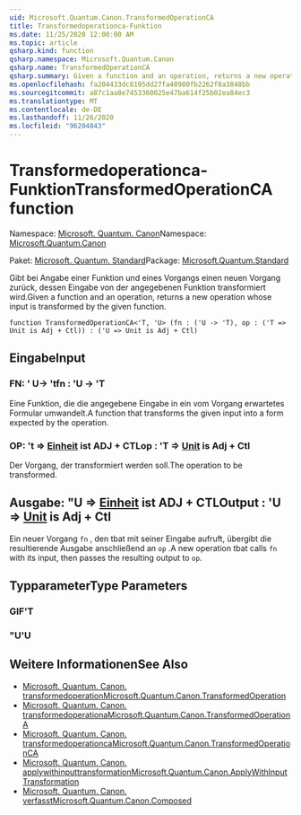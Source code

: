 ```yaml
---
uid: Microsoft.Quantum.Canon.TransformedOperationCA
title: Transformedoperationca-Funktion
ms.date: 11/25/2020 12:00:00 AM
ms.topic: article
qsharp.kind: function
qsharp.namespace: Microsoft.Quantum.Canon
qsharp.name: TransformedOperationCA
qsharp.summary: Given a function and an operation, returns a new operation whose input is transformed by the given function.
ms.openlocfilehash: fa204433dc8195dd27fa40980fb2262f8a3848bb
ms.sourcegitcommit: a87c1aa8e7453360025e47ba614f25b02ea84ec3
ms.translationtype: MT
ms.contentlocale: de-DE
ms.lasthandoff: 11/26/2020
ms.locfileid: "96204843"
---
```

# <a name="transformedoperationca-function"></a><span data-ttu-id="58cef-102">Transformedoperationca-Funktion</span><span class="sxs-lookup"><span data-stu-id="58cef-102">TransformedOperationCA function</span></span>

<span data-ttu-id="58cef-103">Namespace: [Microsoft. Quantum. Canon](xref:Microsoft.Quantum.Canon)</span><span class="sxs-lookup"><span data-stu-id="58cef-103">Namespace: [Microsoft.Quantum.Canon](xref:Microsoft.Quantum.Canon)</span></span>

<span data-ttu-id="58cef-104">Paket: [Microsoft. Quantum. Standard](https://nuget.org/packages/Microsoft.Quantum.Standard)</span><span class="sxs-lookup"><span data-stu-id="58cef-104">Package: [Microsoft.Quantum.Standard](https://nuget.org/packages/Microsoft.Quantum.Standard)</span></span>


<span data-ttu-id="58cef-105">Gibt bei Angabe einer Funktion und eines Vorgangs einen neuen Vorgang zurück, dessen Eingabe von der angegebenen Funktion transformiert wird.</span><span class="sxs-lookup"><span data-stu-id="58cef-105">Given a function and an operation, returns a new operation whose input is transformed by the given function.</span></span>

```qsharp
function TransformedOperationCA<'T, 'U> (fn : ('U -> 'T), op : ('T => Unit is Adj + Ctl)) : ('U => Unit is Adj + Ctl)
```


## <a name="input"></a><span data-ttu-id="58cef-106">Eingabe</span><span class="sxs-lookup"><span data-stu-id="58cef-106">Input</span></span>

### <a name="fn--u---t"></a><span data-ttu-id="58cef-107">FN: ' U-> 't</span><span class="sxs-lookup"><span data-stu-id="58cef-107">fn : 'U -> 'T</span></span>

<span data-ttu-id="58cef-108">Eine Funktion, die die angegebene Eingabe in ein vom Vorgang erwartetes Formular umwandelt.</span><span class="sxs-lookup"><span data-stu-id="58cef-108">A function that transforms the given input into a form expected by the operation.</span></span>


### <a name="op--t--unit--is-adj--ctl"></a><span data-ttu-id="58cef-109">OP: 't => [Einheit](xref:microsoft.quantum.lang-ref.unit)  ist ADJ + CTL</span><span class="sxs-lookup"><span data-stu-id="58cef-109">op : 'T => [Unit](xref:microsoft.quantum.lang-ref.unit)  is Adj + Ctl</span></span>

<span data-ttu-id="58cef-110">Der Vorgang, der transformiert werden soll.</span><span class="sxs-lookup"><span data-stu-id="58cef-110">The operation to be transformed.</span></span>



## <a name="output--u--unit--is-adj--ctl"></a><span data-ttu-id="58cef-111">Ausgabe: "U => [Einheit](xref:microsoft.quantum.lang-ref.unit)  ist ADJ + CTL</span><span class="sxs-lookup"><span data-stu-id="58cef-111">Output : 'U => [Unit](xref:microsoft.quantum.lang-ref.unit)  is Adj + Ctl</span></span>

<span data-ttu-id="58cef-112">Ein neuer Vorgang `fn` , den tbat mit seiner Eingabe aufruft, übergibt die resultierende Ausgabe anschließend an `op` .</span><span class="sxs-lookup"><span data-stu-id="58cef-112">A new operation tbat calls `fn` with its input, then passes the resulting output to `op`.</span></span>

## <a name="type-parameters"></a><span data-ttu-id="58cef-113">Typparameter</span><span class="sxs-lookup"><span data-stu-id="58cef-113">Type Parameters</span></span>

### <a name="t"></a><span data-ttu-id="58cef-114">GIF</span><span class="sxs-lookup"><span data-stu-id="58cef-114">'T</span></span>


### <a name="u"></a><span data-ttu-id="58cef-115">"U</span><span class="sxs-lookup"><span data-stu-id="58cef-115">'U</span></span>



## <a name="see-also"></a><span data-ttu-id="58cef-116">Weitere Informationen</span><span class="sxs-lookup"><span data-stu-id="58cef-116">See Also</span></span>

- [<span data-ttu-id="58cef-117">Microsoft. Quantum. Canon. transformedoperation</span><span class="sxs-lookup"><span data-stu-id="58cef-117">Microsoft.Quantum.Canon.TransformedOperation</span></span>](xref:Microsoft.Quantum.Canon.TransformedOperation)
- [<span data-ttu-id="58cef-118">Microsoft. Quantum. Canon. transformedoperationa</span><span class="sxs-lookup"><span data-stu-id="58cef-118">Microsoft.Quantum.Canon.TransformedOperationA</span></span>](xref:Microsoft.Quantum.Canon.TransformedOperationA)
- [<span data-ttu-id="58cef-119">Microsoft. Quantum. Canon. transformedoperationca</span><span class="sxs-lookup"><span data-stu-id="58cef-119">Microsoft.Quantum.Canon.TransformedOperationCA</span></span>](xref:Microsoft.Quantum.Canon.TransformedOperationCA)
- [<span data-ttu-id="58cef-120">Microsoft. Quantum. Canon. applywithinputtransformation</span><span class="sxs-lookup"><span data-stu-id="58cef-120">Microsoft.Quantum.Canon.ApplyWithInputTransformation</span></span>](xref:Microsoft.Quantum.Canon.ApplyWithInputTransformation)
- [<span data-ttu-id="58cef-121">Microsoft. Quantum. Canon. verfasst</span><span class="sxs-lookup"><span data-stu-id="58cef-121">Microsoft.Quantum.Canon.Composed</span></span>](xref:Microsoft.Quantum.Canon.Composed)